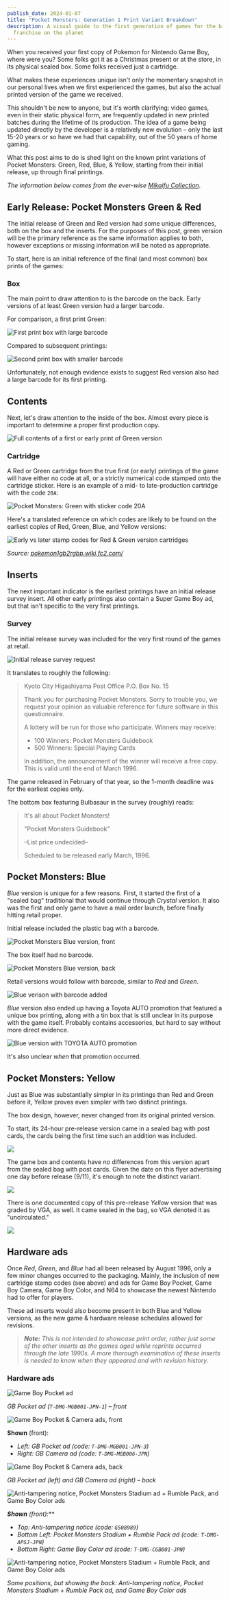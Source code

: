 ```yaml
---
publish_date: 2024-01-07
title: "Pocket Monsters: Generation 1 Print Variant Breakdown"
description: A visual guide to the first generation of games for the biggest
  franchise on the planet
---
```

When you received your first copy of Pokemon for Nintendo Game Boy, where were you? Some folks got it as a Christmas present or at the store, in its physical sealed box. Some folks received just a cartridge.

What makes these experiences unique isn't only the momentary snapshot in our personal lives when we first experienced the games, but also the actual printed version of the game we received.

This shouldn't be new to anyone, but it's worth clarifying: video games, even in their static physical form, are frequently updated in new printed batches during the lifetime of its production. The idea of a game being updated directly by the developer is a relatively new evolution – only the last 15-20 years or so have we had that capability, out of the 50 years of home gaming.

What this post aims to do is shed light on the known print variations of Pocket Monsters: Green, Red, Blue, & Yellow, starting from their initial release, up through final printings.

*The information below comes from the ever-wise [Mikaifu Collection](https://www.instagram.com/mikaifucollection/).*

## Early Release: Pocket Monsters Green & Red

The initial release of Green and Red version had some unique differences, both on the box and the inserts. For the purposes of this post, green version will be the primary reference as the same information applies to both, however exceptions or missing information will be noted as appropriate.

To start, here is an initial reference of the final (and most common) box prints of the games:

<front and back of red and green>

### Box

The main point to draw attention to is the barcode on the back. Early versions of at least Green version had a larger barcode.

For comparison, a first print Green:

![First print box with large barcode](/uploads/screenshot-2024-01-07-at-11.54.22-am.png)

Compared to subsequent printings:

![Second print box with smaller barcode](/uploads/screenshot-2024-01-07-at-11.54.26-am.png)

Unfortunately, not enough evidence exists to suggest Red version also had a large barcode for its first printing.

## Contents

Next, let's draw attention to the inside of the box. Almost every piece is important to determine a proper first production copy.

![Full contents of a first or early print of Green version ](/uploads/4fa07721-40c5-4449-9303-7871e19aa5be.jpeg)

### Cartridge

A Red or Green cartridge from the true first (or early) printings of the game will have either no code at all, or a strictly numerical code stamped onto the cartridge sticker. Here is an example of a mid- to late-production cartridge with the code `20A`:

![Pocket Monsters: Green with sticker code 20A](/uploads/2b19157b-8cc9-4173-a8f1-c803291829fc.jpeg)

Here's a translated reference on which codes are likely to be found on the earliest copies of Red, Green, Blue, and Yellow versions:

![Early vs later stamp codes for Red & Green version cartridges](/uploads/cart-code-table.png)

*Source: [pokemon1gb2rgbp.wiki.fc2.com/](https://pokemon1gb2rgbp.wiki.fc2.com/wiki/%E5%88%9D%E6%9C%9F%E7%89%88%E3%83%BB%E5%BE%8C%E6%9C%9F%E7%89%88%E3%81%AE%E9%81%95%E3%81%84)*

## Inserts

The next important indicator is the earliest printings have an initial release survey insert. All other early printings also contain a Super Game Boy ad, but that isn't specific to the very first printings.

### Survey

The initial release survey was included for the very first round of the games at retail.

![Initial release survey request](/uploads/screenshot-2024-01-07-at-11.51.46-am.png)

It translates to roughly the following:

> Kyoto City Higashiyama Post Office P.O. Box No. 15
>
> Thank you for purchasing Pocket Monsters. Sorry to trouble you, we request your opinion as valuable reference for future software in this questionnaire.
>
> A lottery will be run for those who participate. Winners may receive:
>
> * 100 Winners: Pocket Monsters Guidebook
> * 500 Winners: Special Playing Cards
>
> In addition, the announcement of the winner will receive a free copy. This is valid until the end of March 1996.

The game released in February of that year, so the 1-month deadline was for the earliest copies only.

The bottom box featuring Bulbasaur in the survey (roughly) reads:

> It's all about Pocket Monsters!
>
> "Pocket Monsters Guidebook"
>
> –List price undecided–
>
> Scheduled to be released early March, 1996.

## Pocket Monsters: Blue

*Blue* version is unique for a few reasons. First, it started the first of a "sealed bag" traditional that would continue through *Crystal* version. It also was the first and only game to have a mail order launch, before finally hitting retail proper.

<front and back of blue>

Initial release included the plastic bag with a barcode.

![Pocket Monsters Blue version, front](/uploads/0974ad5b-68c4-41ee-abdb-89a2d7bdba19.jpeg)

The box itself had no barcode.

![Pocket Monsters Blue version, back](/uploads/screenshot-2024-01-07-at-3.17.19-pm.png)

Retail versions would follow with barcode, similar to *Red* and *Green*.

![Blue verison with barcode added](/uploads/screenshot-2024-01-07-at-3.24.05-pm.png)

*Blue* version also ended up having a Toyota AUTO promotion that featured a unique box printing, along with a tin box that is still unclear in its purpose with the game itself. Probably contains accessories, but hard to say without more direct evidence.

![Blue version with TOYOTA AUTO promotion](/uploads/screenshot-2024-01-07-at-3.34.43-pm.png)

It's also unclear *when* that promotion occurred.

## Pocket Monsters: Yellow

Just as Blue was substantially simpler in its printings than Red and Green before it, Yellow proves even simpler with two distinct printings.

The box design, however, never changed from its original printed version.

<front and back of Yellow>

To start, its 24-hour pre-release version came in a sealed bag with post cards, the cards being the first time such an addition was included.

![](/uploads/46276c27-3572-46cb-9c11-29c43bd56f03.jpeg)

The game box and contents have no differences from this version apart from the sealed bag with post cards. Given the date on this flyer advertising one day before release (9/11), it's enough to note the distinct variant.

![](/uploads/878278c8-95bc-4a0c-b73d-d5e536166372.jpeg)

There is one documented copy of this pre-release *Yellow* version that was graded by VGA, as well. It came sealed in the bag, so VGA denoted it as "uncirculated."

![](/uploads/img_2187.jpeg)

## Hardware ads

Once *Red*, *Green*, and *Blue* had all been released by August 1996, only a few minor changes occurred to the packaging. Mainly, the inclusion of new cartridge stamp codes (see above) and ads for Game Boy Pocket, Game Boy Camera, Game Boy Color, and N64 to showcase the newest Nintendo had to offer for players.

These ad inserts would also become present in both Blue and Yellow versions, as the new game & hardware release schedules allowed for revisions. 

> ***Note:** This is not intended to showcase print order, rather just some of the other inserts as the games aged while reprints occurred through the late 1990s. A more thorough examination of these inserts is needed to know when they appeared and with revision history.*

### Hardware ads

![Game Boy Pocket ad](/uploads/screenshot-2024-01-07-at-12.39.33-pm.png)

*GB Pocket ad (`T-DMG-MGB001-JPN-1`) – front*

![Game Boy Pocket & Camera ads, front](/uploads/screenshot-2024-01-07-at-1.42.39-pm.png)

**Shown** (front):

* *Left: GB Pocket ad (code: `T-DMG-MGB001-JPN-3`)*
* *Right: GB Camera ad (code: `T-DMG-MGB006-JPN`)*

![Game Boy Pocket & Camera ads, back](/uploads/screenshot-2024-01-07-at-1.42.34-pm.png)

*GB Pocket ad (left) and GB Camera ad (right) – back*

![Anti-tampering notice, Pocket Monsters Stadium ad + Rumble Pack, and Game Boy Color ads](/uploads/screenshot-2024-01-07-at-1.42.56-pm.png)

***Shown** (front)**:***

* *Top: Anti-tampering notice (code: `G508989`)*
* *Bottom Left: Pocket Monsters Stadium + Rumble Pack ad (code: `T-DMG-APSJ-JPN`)*
* *Bottom Right: Game Boy Color ad (code: `T-DMG-CGB001-JPN`)*

![Anti-tampering notice, Pocket Monsters Stadium + Rumble Pack, and Game Boy Color ads](/uploads/screenshot-2024-01-07-at-1.43.02-pm.png)

*Same positions, but showing the back: Anti-tampering notice, Pocket Monsters Stadium + Rumble Pack ad, and Game Boy Color ads*